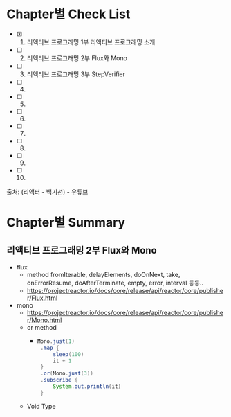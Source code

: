# Chapter별 Check List
- [x] 1. 리액티브 프로그래밍 1부 리액티브 프로그래밍 소개
- [ ] 2. 리액티브 프로그래밍 2부 Flux와 Mono
- [ ] 3. 리액티브 프로그래밍 3부 StepVerifier
- [ ] 4. 
- [ ] 5. 
- [ ] 6. 
- [ ] 7. 
- [ ] 8. 
- [ ] 9. 
- [ ] 10.  

출처: (리액터 - 백기선) - 유튜브

# Chapter별 Summary
## 리액티브 프로그래밍 2부 Flux와 Mono
- flux
   - method fromIterable, delayElements, doOnNext, take, onErrorResume, doAfterTerminate, empty, error, interval 등등..
   - https://projectreactor.io/docs/core/release/api/reactor/core/publisher/Flux.html
- mono 
   - https://projectreactor.io/docs/core/release/api/reactor/core/publisher/Mono.html
   - or method 
      - ``` java
        Mono.just(1)
         .map {
             sleep(100)
             it + 1
         }
         .or(Mono.just(3))
         .subscribe {
             System.out.println(it)
         }
        ```
   - Void Type
